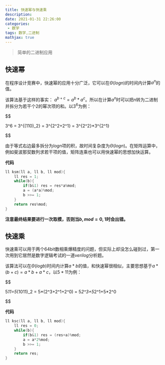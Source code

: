 ```yaml
---
title: 快速幂与快速乘
description: 
date: 2021-01-31 22:26:00
categories:
 - 数学
tags: 数学,二进制
mathjax: true
---
```

> 简单的二进制应用

<!--more-->

## 快速幂
在程序设计竞赛中，快速幂的应用十分广泛，它可以在$\Theta(logn)$的时间内计算$a^n$的值。

该算法基于这样的事实： $a^{b+c}=a^b*a^c$。所以在计算$a^n$时可以把$n$转为二进制并拆分为若干个2的幂次项的和。以$3^6$为例：

$$

3^6 = 3^{(110)_2} = 3^{2^2+2^1} = 3^{2^2}*3^{2^1}

$$

由于等式右边最多拆分为$logn$项的积，故时间复杂度为$\Theta(logn)$。在矩阵运算中，例如斐波那契数列求若干项的值，矩阵连乘也可以用快速幂的思想加快运算。

**代码**
```c++
ll ksm(ll a, ll b, ll mod){
	ll res = 1;
	while(b){
		if(b&1) res = res*a%mod;
		a = (a*a)%mod;
		b >>= 1;
	}
	return res%mod;
}
```
**注意最终结果要进行一次取模，否则当$b,mod=0,1$时会出错。**
## 快速乘
快速乘可以用于两个64bit数相乘爆精度的问题，但实际上却没怎么碰到过，第一次用到它居然是数字逻辑考试的一道$verilog$分析题。

该算法可以在$\Theta(logb)$时间内计算$a*b$的值，和快速幂很相似，主要思想基于$a*(b+c)=a*b+a*c$，以$5*11$为例：

$$

5*11=5*(1011)_2 = 5*(2^3+2^1+2^0) = 5*2^3+5*2^1+5*2^0

$$

**代码**
```c++
ll ksc(ll a, ll b, ll mod){
	ll res = 0;
	while(b){
		if(b&1) res = (res+a)%mod;
		a = a*2%mod;
		b >>= 1;
	}
	return res;
}
```